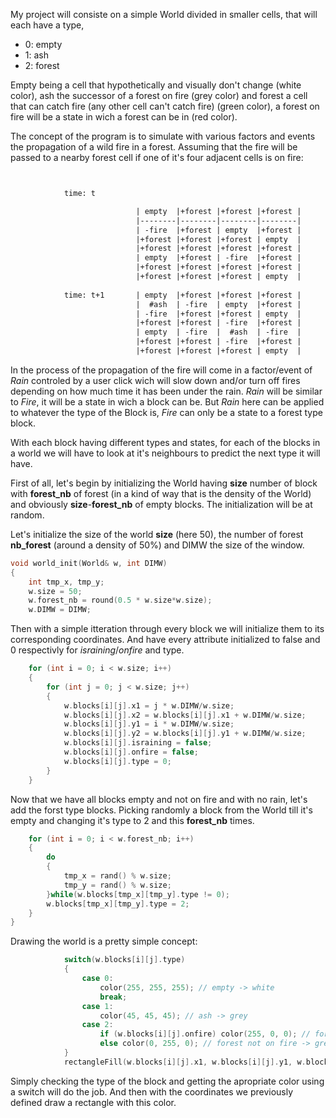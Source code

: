 My project will consiste on a simple World divided in smaller cells, that will each have a type,
- 0: empty
- 1: ash
- 2: forest

Empty being a cell that hypothetically and visually don't change (white color), ash the successor of a forest on fire (grey color) and forest a cell that can catch fire (any other cell can't catch fire) (green color), a forest on fire will be a state in wich a forest can be in (red color).

The concept of the program is to simulate with various factors and events the propagation of a wild fire in a forest.
Assuming that the fire will be passed to a nearby forest cell if one of it's four adjacent cells is on fire:

```diff


            time: t 

                            | empty  |+forest |+forest |+forest |
                            |--------|--------|--------|--------|
                            | -fire  |+forest | empty  |+forest | 
                            |+forest |+forest |+forest | empty  |
                            |+forest |+forest |+forest |+forest |
                            | empty  |+forest | -fire  |+forest |
                            |+forest |+forest |+forest |+forest |
                            |+forest |+forest |+forest | empty  |
            
            time: t+1       | empty  |+forest |+forest |+forest |
                            |  #ash  | -fire  | empty  |+forest | 
                            | -fire  |+forest |+forest | empty  |
                            |+forest |+forest | -fire  |+forest |
                            | empty  | -fire  |  #ash  | -fire  |
                            |+forest |+forest | -fire  |+forest |
                            |+forest |+forest |+forest | empty  |
```


In the process of the propagation of the fire will come in a factor/event of *Rain* controled by a user click wich will slow down and/or turn off fires depending on how much time it has been under the rain. *Rain* will be similar to *Fire*, it will be a state in wich a block can be. But *Rain* here can be applied to whatever the type of the Block is, *Fire* can only be a state to a forest type block.


With each block having different types and states, for each of the blocks in a world we will have to look at it's neighbours to predict the next type it will have.

First of all, let's begin by initializing the World having **size** number of block with **forest_nb** of forest (in a kind of way that is the density of the World) and obviously **size**-**forest_nb** of empty blocks. The initialization will be at random.


Let's initialize the size of the world **size** (here 50), the number of forest **nb_forest** (around a density of 50%) and DIMW the size of the window.

```c++
void world_init(World& w, int DIMW)
{
    int tmp_x, tmp_y;
    w.size = 50;
    w.forest_nb = round(0.5 * w.size*w.size);
    w.DIMW = DIMW;

```

Then with a simple itteration through every block we will initialize them to its corresponding coordinates. And have every attribute initialized to false and 0 respectivly for *israining*/*onfire* and type.

```c++
    for (int i = 0; i < w.size; i++)
    {
        for (int j = 0; j < w.size; j++)
        {
            w.blocks[i][j].x1 = j * w.DIMW/w.size;
            w.blocks[i][j].x2 = w.blocks[i][j].x1 + w.DIMW/w.size;
            w.blocks[i][j].y1 = i * w.DIMW/w.size;
            w.blocks[i][j].y2 = w.blocks[i][j].y1 + w.DIMW/w.size;
            w.blocks[i][j].israining = false;
            w.blocks[i][j].onfire = false;
            w.blocks[i][j].type = 0;
        }
    }
```

Now that we have all blocks empty and not on fire and with no rain, let's add the forst type blocks. Picking randomly a block from the World till it's empty and changing it's type to 2 and this **forest_nb** times.
```c++
    for (int i = 0; i < w.forest_nb; i++)
    {
        do
        {
            tmp_x = rand() % w.size;
            tmp_y = rand() % w.size;
        }while(w.blocks[tmp_x][tmp_y].type != 0);
        w.blocks[tmp_x][tmp_y].type = 2;
    }
}
```

Drawing the world is a pretty simple concept:

```c++
            switch(w.blocks[i][j].type)
            {
                case 0:
                    color(255, 255, 255); // empty -> white
                    break;
                case 1:
                    color(45, 45, 45); // ash -> grey
                case 2:
                    if (w.blocks[i][j].onfire) color(255, 0, 0); // forest on fire -> red
                    else color(0, 255, 0); // forest not on fire -> green 
            }
            rectangleFill(w.blocks[i][j].x1, w.blocks[i][j].y1, w.blocks[i][j].x2, w.blocks[i][j].y2);
```
Simply checking the type of the block and getting the apropriate color using a switch will do the job. And then with the coordinates we previously defined draw a rectangle with this color.


 
